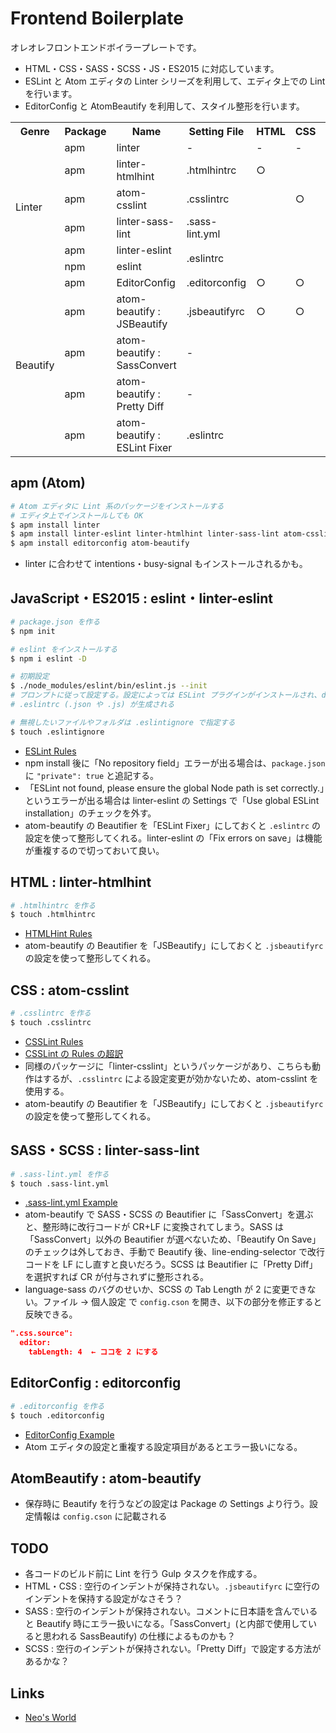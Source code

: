 # Frontend Boilerplate

オレオレフロントエンドボイラープレートです。

- HTML・CSS・SASS・SCSS・JS・ES2015 に対応しています。
- ESLint と Atom エディタの Linter シリーズを利用して、エディタ上での Lint を行います。
- EditorConfig と AtomBeautify を利用して、スタイル整形を行います。

<table>
  <tr>
    <th>Genre</th>
    <th>Package</th>
    <th>Name</th>
    <th>Setting File<br></th>
    <th>HTML<br></th>
    <th>CSS</th>
    <th>SASS</th>
    <th>SCSS</th>
    <th>JS</th>
    <th>ES2015</th>
  </tr>
  <tr>
    <td rowspan="6">Linter</td>
    <td>apm</td>
    <td>linter<br></td>
    <td>-</td>
    <td>-</td>
    <td>-</td>
    <td>-</td>
    <td>-</td>
    <td>-</td>
    <td>-</td>
  </tr>
  <tr>
    <td>apm</td>
    <td>linter-htmlhint</td>
    <td>.htmlhintrc</td>
    <td>○<br></td>
    <td><br></td>
    <td></td>
    <td></td>
    <td></td>
    <td></td>
  </tr>
  <tr>
    <td>apm</td>
    <td>atom-csslint<br></td>
    <td>.csslintrc</td>
    <td></td>
    <td>○</td>
    <td></td>
    <td></td>
    <td></td>
    <td></td>
  </tr>
  <tr>
    <td>apm</td>
    <td>linter-sass-lint</td>
    <td>.sass-lint.yml</td>
    <td></td>
    <td></td>
    <td>○</td>
    <td>○</td>
    <td></td>
    <td></td>
  </tr>
  <tr>
    <td>apm</td>
    <td>linter-eslint</td>
    <td rowspan="2">.eslintrc</td>
    <td></td>
    <td></td>
    <td></td>
    <td></td>
    <td>○</td>
    <td>○</td>
  </tr>
  <tr>
    <td>npm</td>
    <td>eslint<br></td>
    <td></td>
    <td></td>
    <td></td>
    <td></td>
    <td>○</td>
    <td>○</td>
  </tr>
  <tr>
    <td rowspan="5">Beautify</td>
    <td>apm</td>
    <td>EditorConfig</td>
    <td>.editorconfig</td>
    <td>○</td>
    <td>○</td>
    <td>○</td>
    <td>○</td>
    <td>○</td>
    <td>○</td>
  </tr>
  <tr>
    <td>apm</td>
    <td>atom-beautify : JSBeautify<br></td>
    <td>.jsbeautifyrc</td>
    <td>○</td>
    <td>○</td>
    <td></td>
    <td></td>
    <td></td>
    <td></td>
  </tr>
  <tr>
    <td>apm</td>
    <td>atom-beautify : SassConvert<br></td>
    <td>-<br></td>
    <td></td>
    <td></td>
    <td>○</td>
    <td><br></td>
    <td></td>
    <td></td>
  </tr>
  <tr>
    <td>apm</td>
    <td>atom-beautify : Pretty Diff</td>
    <td>-<br></td>
    <td></td>
    <td></td>
    <td></td>
    <td>○</td>
    <td></td>
    <td></td>
  </tr>
  <tr>
    <td>apm</td>
    <td>atom-beautify : ESLint Fixer<br></td>
    <td>.eslintrc</td>
    <td></td>
    <td></td>
    <td></td>
    <td></td>
    <td>○</td>
    <td>○</td>
  </tr>
</table>


## apm (Atom)

```sh
# Atom エディタに Lint 系のパッケージをインストールする
# エディタ上でインストールしても OK
$ apm install linter
$ apm install linter-eslint linter-htmlhint linter-sass-lint atom-csslint
$ apm install editorconfig atom-beautify
```

- linter に合わせて intentions・busy-signal もインストールされるかも。


## JavaScript・ES2015 : eslint・linter-eslint

```sh
# package.json を作る
$ npm init

# eslint をインストールする
$ npm i eslint -D

# 初期設定
$ ./node_modules/eslint/bin/eslint.js --init
# プロンプトに従って設定する。設定によっては ESLint プラグインがインストールされ、devDependencies に自動追記される
# .eslintrc (.json や .js) が生成される

# 無視したいファイルやフォルダは .eslintignore で指定する
$ touch .eslintignore
```

- [ESLint Rules](http://eslint.org/docs/rules/)
- npm install 後に「No repository field」エラーが出る場合は、`package.json` に `"private": true` と追記する。
- 「ESLint not found, please ensure the global Node path is set correctly.」というエラーが出る場合は linter-eslint の Settings で「Use global ESLint installation」のチェックを外す。
- atom-beautify の Beautifier を「ESLint Fixer」にしておくと `.eslintrc` の設定を使って整形してくれる。linter-eslint の「Fix errors on save」は機能が重複するので切っておいて良い。


## HTML : linter-htmlhint

```sh
# .htmlhintrc を作る
$ touch .htmlhintrc
```

- [HTMLHint Rules](https://github.com/yaniswang/HTMLHint/wiki/Rules)
- atom-beautify の Beautifier を「JSBeautify」にしておくと `.jsbeautifyrc` の設定を使って整形してくれる。


## CSS : atom-csslint

```sh
# .csslintrc を作る
$ touch .csslintrc
```

- [CSSLint Rules](https://github.com/CSSLint/csslint/wiki/rules)
- [CSSLint の Rules の超訳](https://gist.github.com/hail2u/1303613)
- 同様のパッケージに「linter-csslint」というパッケージがあり、こちらも動作はするが、`.csslintrc` による設定変更が効かないため、atom-csslint を使用する。
- atom-beautify の Beautifier を「JSBeautify」にしておくと `.jsbeautifyrc` の設定を使って整形してくれる。


## SASS・SCSS : linter-sass-lint

```sh
# .sass-lint.yml を作る
$ touch .sass-lint.yml
```

- [.sass-lint.yml Example](https://github.com/sasstools/sass-lint/blob/master/lib/config/sass-lint.yml)
- atom-beautify で SASS・SCSS の Beautifier に「SassConvert」を選ぶと、整形時に改行コードが CR+LF に変換されてしまう。SASS は「SassConvert」以外の Beautifier が選べないため、「Beautify On Save」のチェックは外しておき、手動で Beautify 後、line-ending-selector で改行コードを LF にし直すと良いだろう。SCSS は Beautifier に「Pretty Diff」を選択すれば CR が付与されずに整形される。
- language-sass のバグのせいか、SCSS の Tab Length が 2 に変更できない。ファイル → 個人設定 で `config.cson` を開き、以下の部分を修正すると反映できる。

```json
".css.source":
  editor:
    tabLength: 4  ← ココを 2 にする
```


## EditorConfig : editorconfig

```sh
# .editorconfig を作る
$ touch .editorconfig
```

- [EditorConfig Example](http://editorconfig.org/#example-file)
- Atom エディタの設定と重複する設定項目があるとエラー扱いになる。


## AtomBeautify : atom-beautify

- 保存時に Beautify を行うなどの設定は Package の Settings より行う。設定情報は `config.cson` に記載される


## TODO

- 各コードのビルド前に Lint を行う Gulp タスクを作成する。
- HTML・CSS : 空行のインデントが保持されない。`.jsbeautifyrc` に空行のインデントを保持する設定がなさそう？
- SASS : 空行のインデントが保持されない。コメントに日本語を含んでいると Beautify 時にエラー扱いになる。「SassConvert」(と内部で使用していると思われる SassBeautify) の仕様によるものかも？
- SCSS : 空行のインデントが保持されない。「Pretty Diff」で設定する方法があるかな？


## Links

- [Neo's World](https://neos21.net/)
